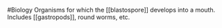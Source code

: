 #Biology
Organisms for which the [[blastospore]] develops into a mouth. Includes [[gastropods]], round worms, etc.